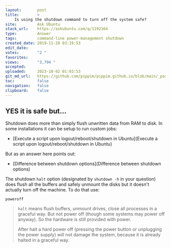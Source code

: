 ```yaml
---
layout:       post
title:        >
    Is using the shutdown command to turn off the system safe?
site:         Ask Ubuntu
stack_url:    https://askubuntu.com/q/1192164
type:         Answer
tags:         command-line power-management shutdown
created_date: 2019-11-28 03:19:53
edit_date:    
votes:        "2 "
favorites:    
views:        "3,794 "
accepted:     
uploaded:     2023-10-02 01:03:53
git_md_url:   https://github.com/pippim/pippim.github.io/blob/main/_posts/2019/2019-11-28-Is-using-the-shutdown-command-to-turn-off-the-system-safe_.md
toc:          false
navigation:   false
clipboard:    false
---
```


## YES it is safe but...

Shutdown does more than simply flush unwritten data from RAM to disk. In some installations it can be setup to run custom jobs:

- [Execute a script upon logout/reboot/shutdown in Ubuntu](Execute a script upon logout/reboot/shutdown in Ubuntu)

But as an answer here points out:

- [Difference between shutdown options](Difference between shutdown options)

The shutdown `halt` option (designated by `shutdown -h` in your question) does flush all the buffers and safely unmount the disks but it doesn't actually turn off the machine. To do that use:

``` 
poweroff
```

> `halt` means flush buffers, unmount drives, close all processes in a  
> graceful way. But not power off (though some systems may power off  
> anyway). So the hardware is still provided with power.  
>   
> After halt a hard power off (pressing the power button or unplugging  
> the power supply) will not damage the system, because it is already  
> halted in a graceful way.  

